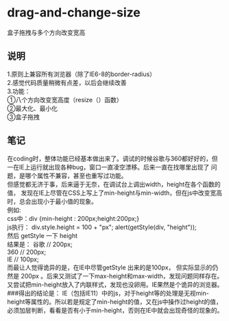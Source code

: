 # drag-and-change-size
盒子拖拽与多个方向改变宽高
## 说明<br>
1.原则上兼容所有浏览器（除了IE6-8的border-radius）<br>
2.感觉代码质量稍微有点差，以后会继续改善<br>
3.功能：<br>
     ①八个方向改变宽高度（resize（）函数）<br>
     ②最大化、最小化<br>
     ③盒子拖拽<br>
     
## 笔记<br>
在coding时，整体功能已经基本做出来了。调试的时候谷歌与360都好好的，但一在IE上运行就出现各种bug，窗口一直凌空漂移。后来一直在找哪里出现了
问题，是哪个属性不兼容，甚至也重写过功能。<br>
但感觉都无济于事，后来逼于无奈，在调试台上调出width，height在各个函数的值，
发现在IE上尽管在CSS上写上了min-height与min-width，但在js中改变宽高时，总会出现小于最小值的现象。<br>
例如:<br>
css中：div {min-height : 200px;height:200px;}<br>
js执行：  div.style.height = 100 + "px";
         alert(getStyle(div, "height"));<br> 
然后 getStyle 一下 height <br>
结果是： 谷歌 // 200px;<br>
        360 // 200px;<br>
        IE  // 100px;<br>
而最让人觉得诡异的是，在IE中尽管getStyle 出来的是100px， 但实际显示的仍然是 200px 。后来又测试了一下max-height和max-width，发现问题同样存在。
又尝试把min-height放入了内联样式，发现也没卵用。IE果然是个诡异的浏览器。<br>
###得出的结论是： IE（包括IE11）中的js，对于height等的处理是无视min-height等属性的。所以若是规定了min-height的值，又在js中操作过height的值，
必须加层判断，看看是否有小于min-height，否则在IE中就会出现奇怪的现象的。
        
       
